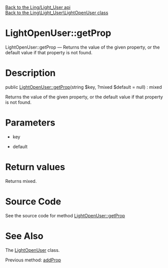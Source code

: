 [Back to the Ling/Light_User api](https://github.com/lingtalfi/Light_User/blob/master/doc/api/Ling/Light_User.md)<br>
[Back to the Ling\Light_User\LightOpenUser class](https://github.com/lingtalfi/Light_User/blob/master/doc/api/Ling/Light_User/LightOpenUser.md)


LightOpenUser::getProp
================



LightOpenUser::getProp — Returns the value of the given property, or the default value if that property is not found.




Description
================


public [LightOpenUser::getProp](https://github.com/lingtalfi/Light_User/blob/master/doc/api/Ling/Light_User/LightOpenUser/getProp.md)(string $key, ?mixed $default = null) : mixed




Returns the value of the given property, or the default value if that property is not found.




Parameters
================


- key

    

- default

    


Return values
================

Returns mixed.








Source Code
===========
See the source code for method [LightOpenUser::getProp](https://github.com/lingtalfi/Light_User/blob/master/LightOpenUser.php#L182-L185)


See Also
================

The [LightOpenUser](https://github.com/lingtalfi/Light_User/blob/master/doc/api/Ling/Light_User/LightOpenUser.md) class.

Previous method: [addProp](https://github.com/lingtalfi/Light_User/blob/master/doc/api/Ling/Light_User/LightOpenUser/addProp.md)<br>

